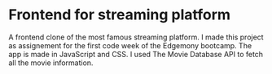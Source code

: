# Frontend for streaming platform

A frontend clone of the most famous streaming platform. I made this project as assignement for the first code week of the Edgemony bootcamp. The app is made in JavaScript and CSS. I used The Movie Database API to fetch all the movie information.
